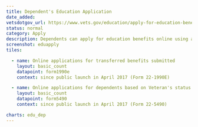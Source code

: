 ```yaml
---
title: Dependent's Education Application
date_added:
vetsdotgov_url: https://www.vets.gov/education/apply-for-education-benefits/
status: normal
category: Apply
description: Dependents can apply for education benefits online using any mobile device
screenshot: eduapply
tiles:

  - name: Online applications for transferred benefits submitted
    layout: basic_count
    datapoint: form1990e
    context: since public launch in April 2017 (Form 22-1990E)

  - name: Online applications for dependents based on Veteran's status
    layout: basic_count
    datapoint: form5490
    context: since public launch in April 2017 (Form 22-5490)

charts: edu_dep
---
```

